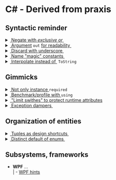 # C# - Derived from praxis

## Syntactic reminder

<details>
<summary><ins>&nbsp;Negate with <i>exclusive or</i>&nbsp;</ins></summary>
&nbsp;

```diff csharp
-      isLoading = !isLoading // open for typos with other var
+      isLoading ^= true; // explicit inversion
+      isLoading = !offLoading // explicitly other var
```

```diff csharp
// Invert a longish chained property in legacy API:
-    Controller_A.CPU2.Circuits.TriggerY1.Input.S_plus = !Controller_A.CPU2.Circuits.TriggerV1.Input.S_plus;
// Have you noticed a typo (done on purpose), which can still designate a valid property
+    Controller_A.CPU2.Circuits.TriggerY1.Input.S_plus ^= true; // terser and "typo"-safe 
```

</details>

<details>
<summary><ins>&nbsp;Argument</ins> <code>out</code> <ins>for readability&nbsp;</ins></summary>
&nbsp;

```csharp
if (!PauseOver(out var remaining))
   _worker.Sleep(remaining);
```

Exception dampers (see in _Gimmicks_ below) can also use `out`.

</details>

<details>
<summary><ins>&nbsp;Discard with underscore&nbsp;</ins></summary>
&nbsp;

```csharp
 // Remove visual noise of nominal arguments
  void OnMouseMove(object _, EventArgs __) { MyApp.Unfreeze(); };
// explicitly tells that signature parameters aren't used
```

 ```csharp
 // to point that return value isn't required or a method/constructor is called for side-effect only
 _ = myShoppingCart.Pay(); // users don't care for the receipt returned 
 _ = new ResourceBlocker(filename); // stub objects (e.g. to invoke and prove constructor logic only) 
```
  
+ But not always the best choice
  
```csharp
// null guard with *null-coalescing* ...
_ = myOrder?? throw new ArgumentNullException(nameof(myOrder)); 
// ... has a readable and shorter way
ArgumentNullException.ThrowIfNull(myOrder);
```
  
+ Not a discard but pleasing

```csharp
const int milesToMars_CloseApproach = 38_600_000;
var rfidTagFilter = 0b_0111_1100_0100_0011;
```

</details>

<details>
<summary><ins>&nbsp;Name "magic" constants&nbsp;</ins></summary>
&nbsp;

Making a "magic value" to constants or predefined values doesn't clean the code unless named good.   
  
```diff csharp
-     legacySystem.ModuleD1.Abracadabra = true; // specifies that text input is treated as case-sensitive
+     const bool InputIsCaseSensitive = true;
+     legacySystem.ModuleD1.Abracadabra = InputIsCaseSensitive;
```
```diff csharp
-     const int popupDuration = 3200;
-     Info(shortMessage).Popup(popupDuration); 
+     Info(shortMessage).Popup(Ux.MinToNoticePrompt.Milliseconds);
```
</details>

<details>
<summary><ins>&nbsp;Interpolate instead of&nbsp;</ins>&nbsp;<code>ToString</code></summary>
&nbsp;

```diff csharp
-    throw new ArgumentException(state.ToString());
// shorter and the message can be easily decorated with text
+    throw new ArgumentException($"{state}")); 
```

</details>

## Gimmicks

<details>
<summary><ins>&nbsp;Not only instance&nbsp;</ins><code>required</code></summary>
&nbsp;

A `required` marker is essential but requires immediate instantiation, impossible in many scenarios (e.g. _builder_, lazy, on demand).

Leaving the default value for non-nullable values is bug-friendly, and nullable isn't much better.

[Clay in use-dev](https://github.com/Kyriosity/use-dev/blob/main/src/TuttiFrutti/AbcChrono/Models/Hap.cs) shows a custom workaround.
```csharp
 UnixYear => _unixYear ?? NotSet.Throw(UnixYear);
```
</details>

<details>
<summary><ins>&nbsp;Benchmark/profile with&nbsp;</ins><code>using</code></summary>
&nbsp;

```csharp
using (var benchmark = new Benchmark()) {
    // benchmarked flow here
}

class Benchmark : IDisposable
{
   string _caller;

   public Benchmark([CallerMemberName] string caller = "<undefined>") {
      _caller = caller;
      // Start logging/profiling
   }    

   public void Dispose() {
      // stop logging/profiling
   }
}
```
</details>

<details>
<summary><ins>&nbsp;"Limit swithes" to protect runtime attributes</code></summary>
&nbsp;

Attributes as [CallerMemberName](https://learn.microsoft.com/dotnet/api/system.runtime.compilerservices.callermembernameattribute)<sup>🔗</sup> or [CallerArgumentExpression](https://learn.microsoft.com/dotnet/api/system.runtime.compilerservices.callerargumentexpressionattribute)<sup>🔗</sup> set value in runtime but you can't rely on them since they caller may accidentely overwrite the values (which tastes as a flaw). 

Instead of the rest discussion i'd better propose an imperfect workaround in this [clay test](https://github.com/Kyriosity/use-dev/blob/main/src/TuttiFrutti/ClayTests/Errors/99\)MiscDemos.cs).

</details>

<details>
<summary>
   <ins>&nbsp;Exception dampers&nbsp;</ins>
</summary>
&nbsp;

It's absolutely legal to write `throw` in any C# method, but there may be motives to delegate exceptions up:

* Other concurrent methods (not only parallel) may throw and better the caller accumulates and weights exceptions without heavy `catch` for each.
* You'd like to explicitly tell code readers what a method may throw (akin to signature in Java).
* Method unconditionally does throw and any return value (also `void`) deceives.

```csharp

ArgumentException BlockHack(params string[] args);
void Interpolate(PixelArea area, out ResourceException? exception);
bool TryParse(string raw, out ThisProjectException? exception); 
bool TryParse(string raw, out FormatException? exception, out ThisProjectException? exception); 
```

</details>

## Organization of entities

<details>
<summary><ins>&nbsp;Tuples as design shortcuts&nbsp;</ins></summary>
&nbsp;

Piles of interfaces, classes, and structs for every single trifle may obscure the contours of OOD, and their maintenance distracts from design. Then sparsely applied _named tuples_ are a rational compromise.

```csharp
...
(int width, int depth, int height, DateTime availableFrom) FindMinPackageBox(Product[] products);
...
if (storehouse.FindMinPackage(goods).availableFrom < DateTime.Today.AddDays(3)) {
    goods.PremiumSupply = true;
... 
```

Further use is to streamline assignments:

```diff
// Given a chess game log ...
 chessGame.Move = "c5";
// .. you'd like to annotate moves
- chessGame.Move.Code = "c5";
- chessGame.Move.Comment = "Sicilian Defence";
- chessGame.Move.Timestamp = DateTime.Now; 
+ chessGame.Move = ("c5", "Sicilian Defence", DateTime.Now);
```

Unrestricted tuples, named or not, will be great helpers for prototyping code contracts until they solidify into interfaces and definitions. And with C#12 you can define tuples in namespaces (in global using too):

```csharp
using Book = (string title, short year, (string Name, string Surname) author);
```

</details>

<details>
<summary><ins>&nbsp;Distinct default of enums&nbsp;</ins></summary>
&nbsp;

Reserve, when appropriate, _none_, _undefined_ or _unknown_ as zero-value to prevent unexpected default assignment and consequent bugs.
```csharp
enum FundamentalStatesOfMatter
{
    Unknown, // implicitly = 0,
    Solid, // won't be assigned by default, e.g. to a motor coolant
    Liquid,
    Gas,
    Plasma
}
```

</details>

## Subsystems, frameworks

+ **WPF** ...\
| - [WPF hints](../wpf/README+/wpf-hints.md)
